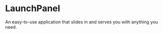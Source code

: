 LaunchPanel
===========

An easy-to-use application that slides in and serves you with anything you need.
